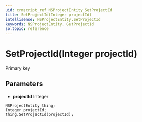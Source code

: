 ```yaml
---
uid: crmscript_ref_NSProjectEntity_SetProjectId
title: SetProjectId(Integer projectId)
intellisense: NSProjectEntity.SetProjectId
keywords: NSProjectEntity, GetProjectId
so.topic: reference
---
```


# SetProjectId(Integer projectId)

Primary key

## Parameters

* **projectId** Integer

```crmscript
NSProjectEntity thing;
Integer projectId;
thing.SetProjectId(projectId);
```

